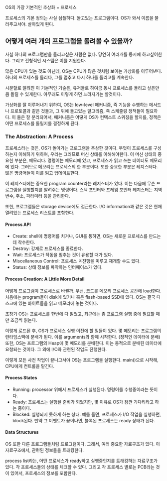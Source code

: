 OS의 가장 기본적인 추상화 = 프로세스

프로세스의 기본 정의는 사실 심플하다. 돌고있는 프로그램이다. 
OS가 와서 이름을 불러주고서야. 살아있게 된다. 

## 어떻게 여러 개의 프로그램을 돌려볼 수 있을까?
사실 하나의 프로그램만을 돌리고싶은 사람은 없다. 
당연히 여러개를 동시에 하고싶어한다. 그리고 전형적인 시스템은 이를 지원한다. 

많은 CPU가 있는 것도 아닌데, OS는 CPU가 많은 것처럼 보이는 가상화를 이루어낸다. 
하나의 프로세스를 돌리다, 그를 멈추고 다시 하나를 돌리고를 계속한다. 

시분할로 알려진 이 기본적인 기술은, 유저들로 하여금 동시 프로세스를 돌리고 싶은만큼 돌릴 수 있게한다.
아무래도 이렇게 하면 느려지기는 할것이다.

가상화를 잘 이루어내기 위하여, OS는 low-level 매커니즘, 즉 기능을 수행하는 메서드나 프로토콜과 같은 것들과, 그 위에 돌고있는 알고리즘, 즉 스케줄링 정책들이 필요하다. 
이 둘은 잘 분리되어서, 매커니즘은 어떻게 OS가 컨텍스트 스위칭을 할지를, 정책은 어떤 프로세스를 돌릴지를 결정하게 된다.

### The Abstraction: A Process
프로세스라는 것은, OS가 돌아가는 프로그램을 추상한 것이다. 
무엇이 프로세스를 구성하는지 이해하기 위하여, 우리는 그러므로 머신 상태를 이해해야한다.
이 머신 상태의 중요한 부분은, 메모리다. 명령어는 메모리에 있고, 프로세스가 읽고 쓰는 데이터도 메모리에 있다. 그러므로 메모리는 프로세스의 한 부분이다. 
또한 중요한 부분은 레지스터다. 많은 명령어들이 이를 읽고 업데이트한다.

이 레지스터에는 중요한 program counter라는 레지스터가 있다. 이는 다음에 무슨 프로그램을 실행할지를 알려주는 명령어다. 
스택 포인터와 프레임 포인터 레지스터는 지역 변수, 주소, 파라미터 등을 관리한다.

또한, 프로그램들은 storage device에도 접근한다. I/O information과 같은 것은 현재 열려있는 프로세스 리스트를 포함한다. 

#### Process API
- Create: shell에 명령어를 치거나, GUI를 통하면, OS는 새로운 프로세스를 만드는 데 착수한다.
- Destroy: 강제로 프로세스를 종료한다. 
- Wait: 프로세스가 작동을 멈추는 것이 유용할 때가 있다.
- Miscellaneous Control: 프로세스 ㅈ진행을 미루고 재개할 수도 있다. 
- Status: 상태 정보를 파악하는 인터페이스가 있다. 

#### Process Creation: A Little More Detail
어떻게 프로그램이 프로세스로 바뀔까. 
우선, 코드를 메모리 프로세스 공간에 load한다. 처음에는 program들이 disk에 있거나 혹은 flash-based SSD에 있다.
OS는 결국 디스크에 있는 바이트들을 읽고 메모리에 놓는 것이다.

초창기 OS는 프로세스를 한번에 다 읽었고, 최근에는 좀 프로그램 실행 중에 필요할 때만 조금씩 읽는다. 

이렇게 로드된 후, OS가 프로세스 실행 이전에 할 일들이 있다. 
몇 메모리는 프로그램의 런타임스택에 분배가 된다. 이를 arguments와 함께 시작한다. (정적인 데이터에 분배)
또한, OS는 프로그램의 Heap에 몇 메모리를 분배한다. 이는 동적으로 분배된 데이터에 요청되는 것이다. 
그 외에 I/O와 관련된 작업도 진행한다. 

이렇게 모든 사전 작업이 끝나고서야 OS는 프로그램을 실행한다. main()으로 시작해, CPU에게 컨트롤을 맡긴다. 

#### Process States
- Running: processor 위에서 프로세스가 실행된다. 명령어를 수행중이라는 뜻이다.
- Ready: 프로세스는 실행될 준비가 되었지만, 몇 이유로 OS가 잠깐 기다리라고 하는 중이다.
- Blocked: 실행되지 못하게 하는 상태. 예를 들면, 프로세스가 I/O 작업을 실행하면, block된다. 만약 그 이벤트가 끝이나면, 블록된 프로세스는 ready 상태가 된다. 

#### Data Structures
OS 또한 다른 프로그램들처럼 프로그램이다. 그래서, 여러 중요한 자료구조가 있다.
이 자료구조에서, 관련된 정보들을 트래킹한다. 

process list라는, 어떤 프로세스가 ready하고 실행중인지를 트래킹하는 자료구조가 있다. 
각 프로세스들의 상태를 체크할 수 있다. 
그리고 각 프로세스 별로는 PCB라는 것이 있어서, 프로세스의 정보를 포함한다. 


